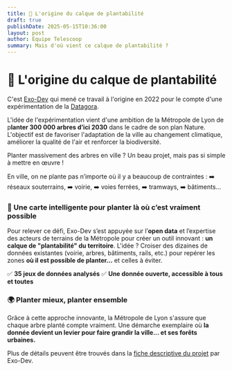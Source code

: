 ```yaml
---
title: 🌳 L'origine du calque de plantabilité
draft: true
publishDate: 2025-05-15T10:36:00
layout: post
author: Equipe Telescoop
summary: Mais d'où vient ce calque de plantabilité ?
---
```

# 🌳 L'origine du calque de plantabilité 

C'est  [Exo-Dev](https://exo-dev.fr/) qui mené ce travail à l'origine en 2022 pour le compte d'une expérimentation de la [Datagora](https://datagora.erasme.org/projets/calque-de-plantabilite/). 

L'idée de l'expérimentation vient d'une ambition de la Métropole de Lyon de p**lanter 300 000 arbres d’ici 2030** dans le cadre de son plan Nature. L'objectif est de favoriser l'adaptation de la ville au changement climatique, améliorer la qualité de l'air et renforcer la biodiversité.

Planter massivement des arbres en ville ? Un beau projet, mais pas si simple à mettre en œuvre !

En ville, on ne plante pas n’importe où il y a beaucoup de contraintes :
➡️ réseaux souterrains,
➡️ voirie,
➡️ voies ferrées,
➡️ tramways,
➡️ bâtiments...

### 🌱 Une carte intelligente pour planter là où c’est vraiment possible

Pour relever ce défi, Exo-Dev s’est appuyée sur l’**open data** et l’expertise des acteurs de terrains de la Métropole pour créer un outil innovant : **un calque de "plantabilité" du territoire**. L'idée ? Croiser des dizaines de données existantes (voirie, arbres, bâtiments, rails, etc.) pour repérer les zones **où il est possible de planter...** et celles à éviter.

✅ **35 jeux de données analysés**
✅ **Une donnée ouverte, accessible à tous et toutes**

### 

### 🌍 Planter mieux, planter ensemble

Grâce à cette approche innovante, la Métropole de Lyon s'assure que chaque arbre planté compte vraiment. Une démarche exemplaire où **la donnée devient un levier pour faire grandir la ville... et ses forêts urbaines.**

Plus de détails peuvent être trouvés dans la [fiche descriptive du projet](https://documents.exo-dev.fr/notice_utilisation_calque_plantabilite_lyon_V1.pdf) par Exo-Dev.
